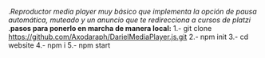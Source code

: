 .*Reproductor media player muy básico que implementa la opción de pausa automática, muteado y un anuncio que te redirecciona a cursos de platzi*
.**pasos para ponerlo en marcha de manera local:**
1.- git clone https://github.com/Axodaraph/DarielMediaPlayer.js.git
2.- npm init
3.- cd website
4.- npm i
5.- npm start
